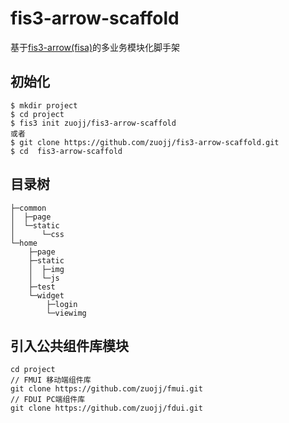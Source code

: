 
# fis3-arrow-scaffold
  基于[fis3-arrow(fisa)](https://www.npmjs.com/package/fis3-arrow)的多业务模块化脚手架

## 初始化
```
$ mkdir project
$ cd project
$ fis3 init zuojj/fis3-arrow-scaffold
或者
$ git clone https://github.com/zuojj/fis3-arrow-scaffold.git
$ cd  fis3-arrow-scaffold
```
## 目录树
```
├─common
│  ├─page
│  └─static
│      └─css
└─home
    ├─page
    ├─static
    │  ├─img
    │  └─js
    ├─test
    └─widget
        ├─login
        └─viewimg
```

## 引入公共组件库模块
```
cd project 
// FMUI 移动端组件库
git clone https://github.com/zuojj/fmui.git
// FDUI PC端组件库
git clone https://github.com/zuojj/fdui.git
```
